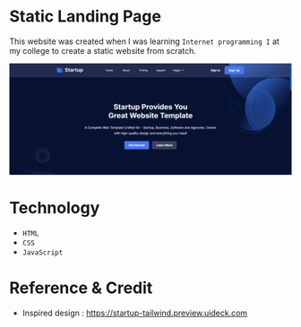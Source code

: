 # Static Landing Page

This website was created when I was learning `Internet programming I` at my college to create a static website from scratch.

<img src="website-sample.jpg" alt="Website Sample"/>

# Technology

- `HTML`
- `CSS`
- `JavaScript`

# Reference & Credit

- Inspired design : <a href="https://startup-tailwind.preview.uideck.com" target="_blank">https://startup-tailwind.preview.uideck.com</a>
